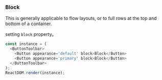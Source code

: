 
### Block

This is generally applicable to flow layouts, or to full rows at the top and bottom of a container.

setting `block` property。

<!--start-code-->
```js
const instance = (
  <ButtonToolbar>
    <Button appearance='default' block>Block</Button>
    <Button appearance='primary' block>Block</Button>
  </ButtonToolbar>
);
ReactDOM.render(instance);
```
<!--end-code-->